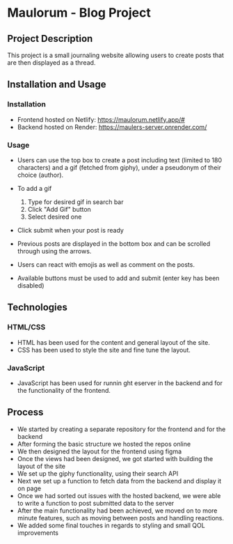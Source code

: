 # Maulorum - Blog Project

## Project Description
This project is a small journaling website allowing users to create posts that are then displayed as a thread.

## Installation and Usage
### Installation
- Frontend hosted on Netlify: https://maulorum.netlify.app/#
- Backend hosted on Render: https://maulers-server.onrender.com/

### Usage
- Users can use the top box to create a post including text (limited to 180 characters) and a gif (fetched from giphy), under a pseudonym of their choice (author).
- To add a gif
  1. Type for desired gif in search bar
  2. Click "Add Gif" button
  3. Select desired one
- Click submit when your post is ready

- Previous posts are displayed in the bottom box and can be scrolled through using the arrows. 
- Users can react with emojis as well as comment on the posts.
- Available buttons must be used to add and submit (enter key has been disabled)

## Technologies
### HTML/CSS
- HTML has been used for the content and general layout of the site.
- CSS has been used to style the site and fine tune the layout.

### JavaScript
- JavaScript has been used for runnin ght eserver in the backend and for the functionality of the frontend.

## Process
- We started by creating a separate repository for the frontend and for the backend
- After forming the basic structure we hosted the repos online
- We then designed the layout for the frontend using figma
- Once the views had been designed, we got started with building the layout of the site
- We set up the giphy functionality, using their search API
- Next we set up a function to fetch data from the backend and display it on page
- Once we had sorted out issues with the hosted backend, we were able to write a function to post submitted data to the server
- After the main functionality had been achieved, we moved on to more minute features, such as moving between posts and handling reactions.
- We added some final touches in regards to styling and small QOL improvements